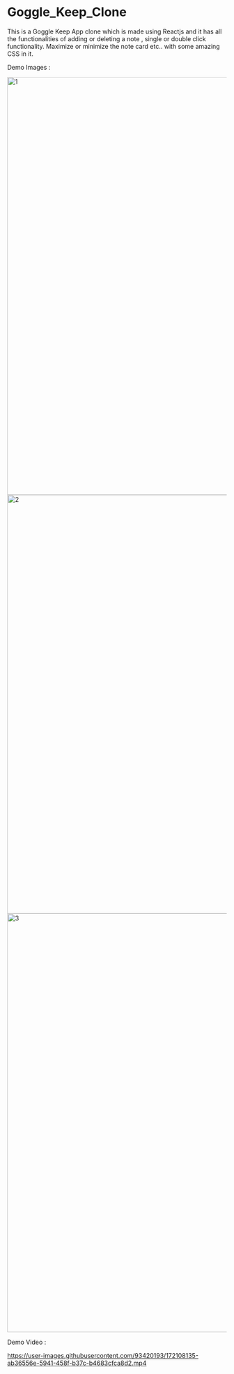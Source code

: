 # Goggle_Keep_Clone
This is a Goggle Keep App clone which is made using Reactjs and it has all the functionalities of adding or deleting a note ,  single or double click functionality. Maximize or minimize the note card etc.. with some amazing CSS in it.

Demo Images : 

<img width="958" alt="1" src="https://user-images.githubusercontent.com/93420193/172108076-2d77c093-2687-4a69-87e7-04e23d9bf21b.png">
<img width="960" alt="2" src="https://user-images.githubusercontent.com/93420193/172108087-f134f092-3210-4684-98a5-ec384ea244d3.png">
<img width="960" alt="3" src="https://user-images.githubusercontent.com/93420193/172108099-16cef092-bd78-43ea-bdb8-55843e3e6de3.png">

Demo Video :

https://user-images.githubusercontent.com/93420193/172108135-ab36556e-5941-458f-b37c-b4683cfca8d2.mp4

